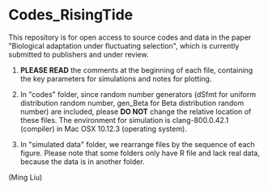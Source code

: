 # Codes_RisingTide
This repository is for open access to source codes and data in the paper "Biological adaptation under fluctuating selection", which is currently submitted to publishers and under review.

1. **PLEASE READ** the comments at the beginning of each file, containing the key parameters for simulations and notes for plotting. 

2. In "codes" folder, since random number generators (dSfmt for uniform distribution random number, gen_Beta for Beta distribution random number) are included, please **DO NOT** change the relative location of these files. The environment for simulation is clang-800.0.42.1 (compiler) in Mac OSX 10.12.3 (operating system). 

3. In "simulated data" folder, we rearrange files by the sequence of each figure. Please note that some folders only have R file and lack real data, because the data is in another folder.

(Ming Liu)
